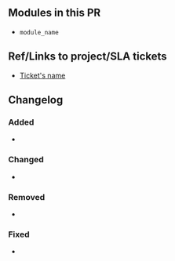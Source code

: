 ## Modules in this PR

 - `module_name`

## Ref/Links to project/SLA tickets

 - [Ticket's name](https://tickets-url.odoo.com)


## Changelog

### Added

 - 

### Changed

 - 

### Removed

 - 

### Fixed

 - 
